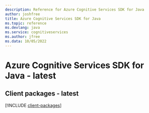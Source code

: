 ```yaml
---
description: Reference for Azure Cognitive Services SDK for Java
author: joshfree
title: Azure Cognitive Services SDK for Java
ms.topic: reference
ms.devlang: java
ms.service: cognitiveservices
ms.author: jfree
ms.data: 10/05/2022
---
```

# Azure Cognitive Services SDK for Java - latest

## Client packages - latest
[!INCLUDE [client-packages](cognitive-services-client-index.md)]